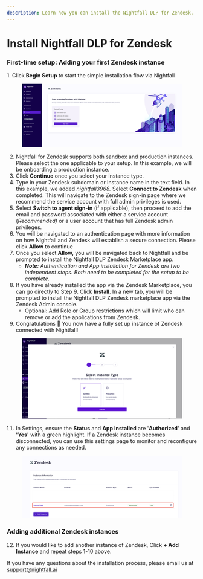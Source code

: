 ```yaml
---
description: Learn how you can install the Nightfall DLP for Zendesk.
---
```


# Install Nightfall DLP for Zendesk

### First-time setup: Adding your first Zendesk instance

1\. Click **Begin Setup** to start the simple installation flow via Nightfall&#x20;

<figure><img src="../../.gitbook/assets/Screenshot 2023-05-08 at 10.05.59 PM.png" alt=""><figcaption></figcaption></figure>

2. Nightfall for Zendesk supports both sandbox and production instances. Please select the one applicable to your setup. In this example, we will be onboarding a production instance.&#x20;
3. Click **Continue** once you select your instance type.&#x20;
4. Type in your Zendesk subdomain or Instance name in the text field. In this example, we added _nightfall3968._ Select **Connect to Zendesk** when completed. This will navigate to the Zendesk sign-in page where we recommend the service account with full admin privileges is used.&#x20;
5. Select  **Switch to agent sign-in** (if applicable), then proceed to add the email and password associated with either a service account (_Recommended)_ or a user account that has full Zendesk admin privileges.&#x20;
6. You will be navigated to an authentication page with more information on how Nightfall and Zendesk will establish a secure connection. Please click **Allow** to continue
7. Once you select **Allow,** you will be navigated back to Nightfall and be prompted to install the Nightfall DLP Zendesk Marketplace app.&#x20;
   * _**Note**: Authentication and App installation for Zendesk are two independent steps. Both need to be completed for the setup to be complete._&#x20;
8. If you have already installed the app via the Zendesk Marketplace, you can go directly to Step 9. Click **Install**. In a new tab, you will be prompted to install the Nightfall DLP Zendesk marketplace app via the Zendesk Admin console.
   * Optional: Add Role or Group restrictions which will limit who can remove or add the applications from Zendesk.&#x20;
9. Congratulations :tada: You now have a fully set up instance of Zendesk connected with Nightfall!

<figure><img src="../../.gitbook/assets/GIF Recording 2023-11-17 at 1.42.50 PM.gif" alt=""><figcaption></figcaption></figure>

11. In Settings, ensure the **Status** and **App Installed** are '**Authorized**' and **'Yes'** with a green highlight. If a Zendesk instance becomes disconnected, you can use this settings page to monitor and reconfigure any connections as needed. &#x20;

<figure><img src="../../.gitbook/assets/Zendesk3.png" alt=""><figcaption></figcaption></figure>

### &#x20;Adding additional Zendesk instances

12. If you would like to add another instance of Zendesk, Click **+ Add Instance** and repeat steps 1-10 above.&#x20;

If you have any questions about the installation process, please email us at support@nightfall.ai
